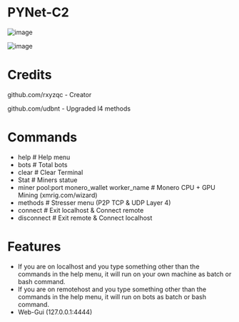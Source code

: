# PYNet-C2

![image](https://user-images.githubusercontent.com/120246386/218181990-55583bf7-f5fe-4989-8693-6e4242394527.png)

![image](https://user-images.githubusercontent.com/120246386/218178626-73e5ff80-7767-4a1e-bd09-2f5a0b5ce4ad.png)

# Credits
github.com/rxyzqc - Creator

github.com/udbnt  - Upgraded l4 methods

# Commands
* help # Help menu
* bots # Total bots
* clear # Clear Terminal
* Stat # Miners statue
* miner pool:port monero_wallet worker_name # Monero CPU + GPU Mining (xmrig.com/wizard)
* methods # Stresser menu (P2P TCP & UDP Layer 4)
* connect # Exit localhost & Connect remote
* disconnect # Exit remote & Connect localhost

# Features
* If you are on localhost and you type something other than the commands in the help menu, it will run on your own machine as batch or bash command.
* If you are on remotehost and you type something other than the commands in the help menu, it will run on bots as batch or bash command.
* Web-Gui (127.0.0.1:4444)
